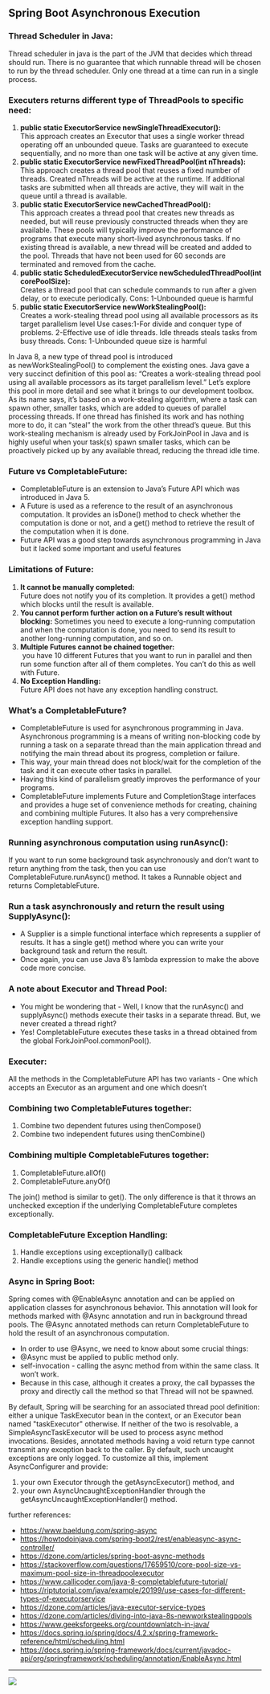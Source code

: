 ## Spring Boot Asynchronous Execution

### Thread Scheduler in Java:
Thread scheduler in java is the part of the JVM that decides which thread should run.
There is no guarantee that which runnable thread will be chosen to run by the thread scheduler.
Only one thread at a time can run in a single process.

### Executers returns different type of ThreadPools to specific need:
1. **public static ExecutorService newSingleThreadExecutor():**    
This approach creates an Executor that uses a single worker thread operating off an unbounded queue. Tasks are guaranteed to execute sequentially, and no more than one task will be active at any given time.
2. **public static ExecutorService newFixedThreadPool(int nThreads):**  
This approach creates a thread pool that reuses a fixed number of threads. Created nThreads will be active at the runtime. If additional tasks are submitted when all threads are active, they will wait in the queue until a thread is available.
3. **public static ExecutorService newCachedThreadPool():**     
This approach creates a thread pool that creates new threads as needed, but will reuse previously constructed threads when they are available. These pools will typically improve the performance of programs that execute many short-lived asynchronous tasks. If no existing thread is available, a new thread will be created and added to the pool. Threads that have not been used for 60 seconds are terminated and removed from the cache.
4. **public static ScheduledExecutorService newScheduledThreadPool(int corePoolSize):**  
Creates a thread pool that can schedule commands to run after a given delay, or to execute periodically.
Cons: 1-Unbounded queue is harmful
5. **public static ExecutorService newWorkStealingPool():**  
Creates a work-stealing thread pool using all available processors as its target parallelism level
Use cases:1-For divide and conquer type of problems.  2-Effective use of idle threads. Idle threads steals tasks from busy threads.
Cons: 1-Unbounded queue size is harmful


In Java 8, a new type of thread pool is introduced as newWorkStealingPool() to complement the existing ones. Java gave a very succinct definition of this pool as:
“Creates a work-stealing thread pool using all available processors as its target parallelism level.”
Let’s explore this pool in more detail and see what it brings to our development toolbox.
As its name says, it’s based on a work-stealing algorithm, where a task can spawn other, smaller tasks, which are added to queues of parallel processing threads. If one thread has finished its work and has nothing more to do, it can “steal” the work from the other thread’s queue.
But this work-stealing mechanism is already used by ForkJoinPool in Java and is highly useful when your task(s) spawn smaller tasks, which can be proactively picked up by any available thread, reducing the thread idle time.


### Future vs CompletableFuture:
- CompletableFuture is an extension to Java’s Future API which was introduced in Java 5.
- A Future is used as a reference to the result of an asynchronous computation. It provides an isDone() method to check whether the computation is done or not, and a get() method to retrieve the result of the computation when it is done.
- Future API was a good step towards asynchronous programming in Java but it lacked some important and useful features

### Limitations of Future:
1. **It cannot be manually completed:**    
Future does not notify you of its completion. It provides a get() method which blocks until the result is available.
2. **You cannot perform further action on a Future’s result without blocking:** 
Sometimes you need to execute a long-running computation and when the computation is done, you need to send its result to another long-running computation, and so on.
3. **Multiple Futures cannot be chained together:**    
 you have 10 different Futures that you want to run in parallel and then run some function after all of them completes. You can’t do this as well with Future.
4. **No Exception Handling:**   
Future API does not have any exception handling construct.

### What’s a CompletableFuture?
- CompletableFuture is used for asynchronous programming in Java. Asynchronous programming is a means of writing non-blocking code by running a task on a separate thread than the main application thread and notifying the main thread about its progress, completion or failure.
- This way, your main thread does not block/wait for the completion of the task and it can execute other tasks in parallel.
- Having this kind of parallelism greatly improves the performance of your programs.
- CompletableFuture implements Future and CompletionStage interfaces and provides a huge set of convenience methods for creating, chaining and combining multiple Futures. It also has a very comprehensive exception handling support.

### Running asynchronous computation using runAsync():
If you want to run some background task asynchronously and don’t want to return anything from the task, then you can use CompletableFuture.runAsync() method. It takes a Runnable object and returns CompletableFuture<Void>.

### Run a task asynchronously and return the result using SupplyAsync():
- A Supplier<T> is a simple functional interface which represents a supplier of results. It has a single get() method where you can write your background task and return the result.
- Once again, you can use Java 8’s lambda expression to make the above code more concise.

### A note about Executor and Thread Pool:
- You might be wondering that - Well, I know that the runAsync() and supplyAsync() methods execute their tasks in a separate thread. But, we never created a thread right?
- Yes! CompletableFuture executes these tasks in a thread obtained from the global ForkJoinPool.commonPool().

### Executer:
All the methods in the CompletableFuture API has two variants - One which accepts an Executor as an argument and one which doesn’t

### Combining two CompletableFutures together:
1. Combine two dependent futures using thenCompose()
2. Combine two independent futures using thenCombine()

### Combining multiple CompletableFutures together:
1. CompletableFuture.allOf()
2. CompletableFuture.anyOf()

The join() method is similar to get(). The only difference is that it throws an unchecked exception if the underlying CompletableFuture completes exceptionally.

### CompletableFuture Exception Handling:
1. Handle exceptions using exceptionally() callback
2. Handle exceptions using the generic handle() method

### Async in Spring Boot:
Spring comes with @EnableAsync annotation and can be applied on application classes for asynchronous behavior. This annotation will look for methods marked with @Async annotation and run in background thread pools. The @Async annotated methods can return CompletableFuture to hold the result of an asynchronous computation.
- In order to use @Async, we need to know about some crucial things:
- @Async must be applied to public method only.
- self-invocation - calling the async method from within the same class. It won’t work.
- Because in this case, although it creates a proxy, the call bypasses the proxy and directly call the method so that Thread will not be spawned.

By default, Spring will be searching for an associated thread pool definition: either a unique TaskExecutor bean in the context, or an Executor bean named "taskExecutor" otherwise. If neither of the two is resolvable, a SimpleAsyncTaskExecutor will be used to process async method invocations.
Besides, annotated methods having a void return type cannot transmit any exception back to the caller. By default, such uncaught exceptions are only logged. 
To customize all this, implement AsyncConfigurer and provide:
1. your own Executor through the getAsyncExecutor() method, and
2. your own AsyncUncaughtExceptionHandler through the getAsyncUncaughtExceptionHandler() method.



further references:     
- https://www.baeldung.com/spring-async   
- https://howtodoinjava.com/spring-boot2/rest/enableasync-async-controller/   
- https://dzone.com/articles/spring-boot-async-methods    
- https://stackoverflow.com/questions/17659510/core-pool-size-vs-maximum-pool-size-in-threadpoolexecutor  
- https://www.callicoder.com/java-8-completablefuture-tutorial/   
- https://riptutorial.com/java/example/20199/use-cases-for-different-types-of-executorservice 
- https://dzone.com/articles/java-executor-service-types  
- https://dzone.com/articles/diving-into-java-8s-newworkstealingpools 
- https://www.geeksforgeeks.org/countdownlatch-in-java/   
- https://docs.spring.io/spring/docs/4.2.x/spring-framework-reference/html/scheduling.html    
- https://docs.spring.io/spring-framework/docs/current/javadoc-api/org/springframework/scheduling/annotation/EnableAsync.html

<hr/>
<a href="mailto:eng.motahari@gmail.com?"><img src="https://img.shields.io/badge/gmail-%23DD0031.svg?&style=for-the-badge&logo=gmail&logoColor=white"/></a>


